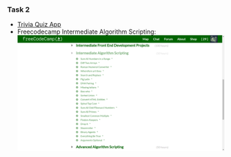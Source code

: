 ### Task 2
- [Trivia Quiz App](https://github.com/hmlON/trivia)
- Freecodecamp Intermediate Algorithm Scripting:
  ![Freecodecamp Intermediate Algorithm Scripting screenshot](https://github.com/hmlON/kottans_web_test/blob/master/task_2/freecodecamp_algo.png)
